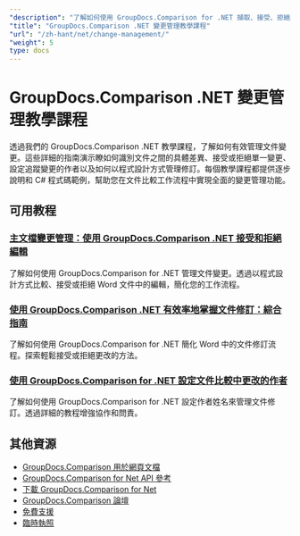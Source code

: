 ```yaml
---
"description": "了解如何使用 GroupDocs.Comparison for .NET 擷取、接受、拒絕和操作文件之間偵測到的變更。"
"title": "GroupDocs.Comparison .NET 變更管理教學課程"
"url": "/zh-hant/net/change-management/"
"weight": 5
type: docs
---
```

# GroupDocs.Comparison .NET 變更管理教學課程

透過我們的 GroupDocs.Comparison .NET 教學課程，了解如何有效管理文件變更。這些詳細的指南演示瞭如何識別文件之間的具體差異、接受或拒絕單一變更、設定追蹤變更的作者以及如何以程式設計方式管理修訂。每個教學課程都提供逐步說明和 C# 程式碼範例，幫助您在文件比較工作流程中實現全面的變更管理功能。

## 可用教程

### [主文檔變更管理：使用 GroupDocs.Comparison .NET 接受和拒絕編輯](./groupdocs-comparison-net-accept-reject-changes/)
了解如何使用 GroupDocs.Comparison for .NET 管理文件變更。透過以程式設計方式比較、接受或拒絕 Word 文件中的編輯，簡化您的工作流程。

### [使用 GroupDocs.Comparison .NET 有效率地掌握文件修訂：綜合指南](./groupdocs-comparison-net-document-revisions-guide/)
了解如何使用 GroupDocs.Comparison for .NET 簡化 Word 中的文件修訂流程。探索輕鬆接受或拒絕更改的方法。

### [使用 GroupDocs.Comparison for .NET 設定文件比較中更改的作者](./groupdocs-comparison-net-set-author-changes-document-comparison/)
了解如何使用 GroupDocs.Comparison for .NET 設定作者姓名來管理文件修訂。透過詳細的教程增強協作和問責。

## 其他資源

- [GroupDocs.Comparison 用於網頁文檔](https://docs.groupdocs.com/comparison/net/)
- [GroupDocs.Comparison for Net API 參考](https://reference.groupdocs.com/comparison/net/)
- [下載 GroupDocs.Comparison for Net](https://releases.groupdocs.com/comparison/net/)
- [GroupDocs.Comparison 論壇](https://forum.groupdocs.com/c/comparison)
- [免費支援](https://forum.groupdocs.com/)
- [臨時執照](https://purchase.groupdocs.com/temporary-license/)
